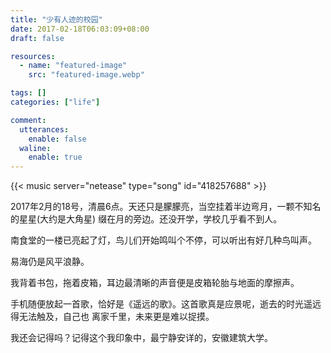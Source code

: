 ```yaml
---
title: "少有人迹的校园"
date: 2017-02-18T06:03:09+08:00
draft: false

resources:
  - name: "featured-image"
    src: "featured-image.webp"

tags: []
categories: ["life"]

comment:
  utterances:
    enable: false
  waline:
    enable: true
---
```


<!-- 遥远的歌 -->

{{< music server="netease" type="song" id="418257688" >}}

2017年2月的18号，清晨6点。天还只是朦朦亮，当空挂着半边弯月，一颗不知名的星星(大约是大角星)
缀在月的旁边。还没开学，学校几乎看不到人。

南食堂的一楼已亮起了灯，鸟儿们开始鸣叫个不停，可以听出有好几种鸟叫声。

<!--more-->

易海仍是风平浪静。

我背着书包，拖着皮箱，耳边最清晰的声音便是皮箱轮胎与地面的摩擦声。

手机随便放起一首歌，恰好是《遥远的歌》。这首歌真是应景呢，逝去的时光遥远得无法触及，自己也
离家千里，未来更是难以捉摸。

我还会记得吗？记得这个我印象中，最宁静安详的，安徽建筑大学。
